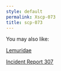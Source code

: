 ```yaml
---
style: default
permalink: Xscp-073
title: scp-073
---
```

You may also like:

[Lemuridae](http://scp-wiki.net/lemuridae)

[Incident Report 307](http://scp-wiki.net/incident-report-307)
